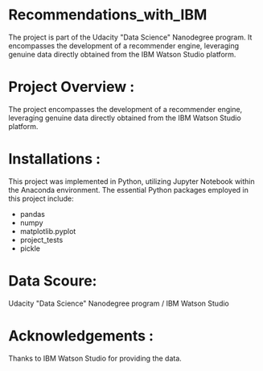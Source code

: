# Recommendations_with_IBM
The project is part of the Udacity "Data Science" Nanodegree program. It encompasses the development of a recommender engine, leveraging genuine data directly obtained from the IBM Watson Studio platform.
# Project Overview :
The project encompasses the development of a recommender engine, leveraging genuine data directly obtained from the IBM Watson Studio platform.

# Installations :
This project was implemented in Python, utilizing Jupyter Notebook within the Anaconda environment. The essential Python packages employed in this project include:

- pandas
- numpy
- matplotlib.pyplot
- project_tests
- pickle

# Data Scoure:
Udacity "Data Science" Nanodegree program / IBM Watson Studio

# Acknowledgements :
Thanks to IBM Watson Studio for providing the data.
